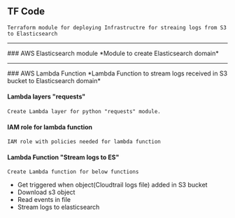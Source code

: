 ## TF Code
 `Terraform module for deploying Infrastructre for streaing logs from S3 to Elasticsearch`

<hr></hr>
### AWS Elasticsearch module
*Module to create Elasticsearch domain*

<hr></hr>
### AWS Lambda Function
*Lambda Function to stream logs received in S3 bucket to Elasticsearch domain*

#### Lambda layers "requests"
`Create Lambda layer for python "requests" module.`

#### IAM role for lambda function
`IAM role with policies needed for lambda function`

#### Lambda Function "Stream logs to ES"
`Create Lambda function for below functions`
- Get triggered when object(Cloudtrail logs file) added in S3 bucket 
- Download s3 object 
- Read events in file 
- Stream logs to elasticsearch 
